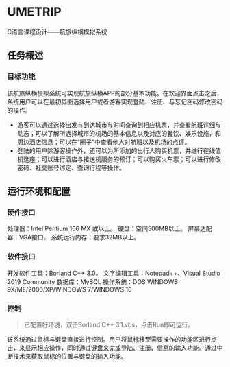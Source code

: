 # UMETRIP
C语言课程设计——航旅纵横模拟系统
## 任务概述

### 目标功能
该航旅纵横模拟系统可实现航旅纵横APP的部分基本功能。在欢迎界面点击之后，系统用户可以在最初界面选择用户或者游客实现登陆、注册、与忘记密码修改密码的操作。
- 游客可以通过选择出发与到达城市与时间查询到相应机票，并查看航班详细与动态；可以了解所选择城市的机场的基本信息以及对应的餐饮、娱乐设施，和周边酒店信息；可以在“圈子”中查看他人对航班以及机场的点评。
- 登陆的用户除游客操作外，还可以为所添加的出行人购买机票，并进行在线值机选座；可以进行酒店与接送机服务的预订；可以购买火车票；可以进行修改密码、社交账号绑定、查询行程等操作。


## 运行环境和配置

### 硬件接口
处理器：Intel Pentium 166 MX 或以上。
硬盘：空间500MB以上。
屏幕适配器：VGA接口。
系统运行内存：要求32MB以上。


### 软件接口
开发软件工具：Borland C++ 3.0。
文字编辑工具：Notepad++、Visual Studio 2019 Community
数据库：MySQL
操作系统：DOS WINDOWS 9X/ME/2000/XP/WINDOWS 7/WINDOWS 10

### 控制
>已配置好环境，双击Borland C++ 3.1.vbs，点击Run即可运行。

该系统通过鼠标与键盘直接进行控制。用户将鼠标移至需要操作的功能区进行点击，来显示相应操作，同时通过键盘来完成登陆、注册、信息的输入功能。通过中断技术来获取鼠标的位置与键盘的输入功能。


